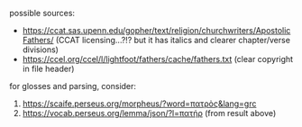possible sources:
 - https://ccat.sas.upenn.edu/gopher/text/religion/churchwriters/ApostolicFathers/ (CCAT licensing...?!? but it has italics and clearer chapter/verse divisions)
 - https://ccel.org/ccel/l/lightfoot/fathers/cache/fathers.txt (clear copyright in file header)

 for glosses and parsing, consider:
 1. https://scaife.perseus.org/morpheus/?word=πατρὸς&lang=grc
 1. https://vocab.perseus.org/lemma/json/?l=πατήρ (from result above)
